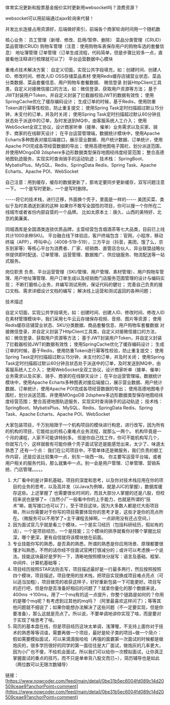 

体育实况更新和股票基金报价实时更新用websocket吗？浪费资源？

websocket可以用前端通过ajax轮询来代替！

并发比长连接占用资源好，后端做好索引，前端各个商家轮询时间用一个随机数


核心业务：
员工管理（新增、修改、启用/暂停、删除）
菜品分类管理（CRUD）
菜品管理(CRUD)
购物车管理（注意：使用购物车表保存用户的购物车选的套餐信息）
地址簿管理
订单管理（订单生成流程，代码简单，但是步骤比较多一点，直接看他注释进行梳理就可以了）
平台运营数据中心模块

重难点技术解决方案：
自定义切面，实现公共字段填充，如：创建时间、创建人ID、修改时间、修改人ID
OSS存储菜品素材
使用Redis缓存店铺营业状态、菜品分类数据、菜品套餐信息、用户购物车套餐数据、
微信登录
封装HttpClient工具类，自定义对接微信接口的方法，如：微信登录、获取用户资源等方法；
基于JWT封装用户Token，并自定义封装了拦截器校验JWT的数据有效性；
使用SpringCache优化了缓存编码设计；
生成订单的时候，基于Redis，使用防重Token进行幂等性校验，防止重复提交；
使用Spring Task定时扫描超过默认15分钟，未支付的订单，并及时关闭；
使用Spring Task定时扫描超过默认60分钟且状态处于派送中的订单，及时发送到MQ中，由客服系统人工介入；
使用WebSocket全双工协议，设计商家听单（接单、催单）业务需求以及买家、骑手、商家的在线聊天设计；
在平台运营管理端，数据统计模块中，使用Apache Echarts多种图表对接后端接口，展示营业数据、用户统计数据、订单统计，使用Apache POI完成各项经营数据的导出；
使用高德地图电子围栏，划分派送范围，并使用MOngoDB 2dsphere多边形数据类型保存地图经纬度经营范围；
整合高德地图轨迹服务，实现实时查询骑手的运动轨迹；
技术栈：
SpringBoot、MybatisPlus、MySQL、Redis、SpringData Redis、Spring Task、Apache Echarts、Apache POI、WebSocket


自己注意：用到缓存，缓存的数据更新了，那肯定要同步更新缓存，双写问题注意一下。
一个是写时更新，一个是写时删除。

-----将它的技术栈，进行迁移，外面换个壳子，里面是一样的-----
美团买菜、类似于及时卖酒送到家的这种
如果你不敢写全国性的项目，你可以搜一个你所在二线城市或者省份内部自营的一个品牌。
比如太原本土：唐久、山西的美特好、北京的美廉美、


同城酒库是全国酒类连锁优质品牌，主营经营包含烟酒茶等七大品类，目前已上线共计1000余种SKU。
平台融合线下体验店，客户终端包含：官网，小程序，移动终端（APP），呼叫中心（4008-519-519），三方平台（抖音，美团，饿了么，京东到家等）等核心平台为消费者、厂家、经销商、直管店合伙人、异业联盟战略伙伴提供即时配送、订单管理、运营管理、数据推广、供应链服务、物流配送等一站式服务。

岗位职责
负责、平台运营管理（SKU管理、用户管理、素材管理）、用户购物车管理、用户地址簿管理、用户订单生成以及经销商门店服务范围管理的设计与编码实现；
不断打磨核心业务，并编写测试用例，保证代码的健壮；
完善自己负责的接口文档、需求详细设计文档的编写；
解决线上运营和测试返回的各种问题；

技术描述

自定义切面，实现公共字段填充，如：创建时间、创建人ID、修改时间、修改人ID
在素材管理模块中，我们采用七牛云云存储保存视频、音频、图片等资源；
使用Redis缓存店铺营业状态、SKU分类数据、商品套餐信息、用户购物车套餐数据
对接微信登录，并自定义封装了HttpClient工具类，自定义对接微信接口的方法，如：微信登录、获取用户资源等方法；
基于JWT封装用户Token，并自定义封装了拦截器校验JWT的数据有效性；
使用SpringCache优化了缓存编码设计；
生成订单的时候，基于Redis，使用防重Token进行幂等性校验，防止重复提交；
使用Spring Task定时扫描超过默认15分钟，未支付的订单，并及时关闭；
使用Spring Task定时扫描超过默认60分钟且状态处于派送中的订单，及时发送到MQ中，由客服系统人工介入；
使用WebSocket全双工协议，设计商家听单（接单、催单）业务需求以及买家、骑手、商家的在线聊天设计；
在平台运营管理端，数据统计模块中，使用Apache Echarts多种图表对接后端接口，展示营业数据、用户统计数据、订单统计，使用Apache POI完成各项经营数据的导出；
使用高德地图电子围栏，划分派送范围，并使用MOngoDB 2dsphere多边形数据类型保存地图经纬度经营范围；
整合高德地图轨迹服务，实现实时查询骑手的运动轨迹；
技术栈：
SpringBoot、MybatisPlus、MySQL、Redis、SpringData Redis、Spring Task、Apache Echarts、Apache POI、WebSocket



大家包装项目，千万别局限于一个机构项目的模块进行构思，进行改写，因为所有的机构的项目，它能给出的核心重难点业务流程，就那么一两个。
机构毕竟是一个月的课程，人家不可能讲特别多。
但是你自己找工作，你可不能机构写几个，你就写几个，这样就极有可能你换个壳子面试官还是能感觉出来，太少了、味道太熟悉了
还有一个点：
我们在公司项目中，不管单体还是微服务，我们负责的额工作内容，还是应该比较集中一点，别东一块西一块。
你主要写运营平台端，或者用户相关的服务代码，那么就集中一点。别一会是用户管理、订单管理、营销系统、门店管理。。。。。




1. 大厂看中的是计算机基础，项目的深度和思考，以及你对技术栈应用在你的项目的业务的思考，以及高并发（以Java为例嘛，就是JUC的掌握），数据库缓存这些。上述掌握了 也需要很长时间的，而且大部分人掌握的还是八股，但校招来说也是够了~（当然小厂一般看中你的上手能力，也就是所谓的“技术”嘛，能写接口也可以了），至于项目这块，因为大多数人都是烂大街项目嘛，所以你需要对于你写的项目需要体现你的思考才是，这些才是你的亮点所在。（微服务可以不用学了~主干课程去掉啊，一点卵用没有还占空间，） 
2. 因为面试官几乎就是看三个模块，一个是实习经历（包括科研经历，假如有的话），一个是项目经历，一个是技能；三个模块的排序就看你对哪个掌握比较深，哪个更深，更有自信就将该模块放在前面。 
3. 专业技能你写的熟悉，是否真的熟悉，所谓的熟悉是你应用场景、原理都要很懂才叫熟悉，不然的话你经不住面试官拷打很减分的；或许可以考虑换一个说法。技能这块最好是罗列一下，清晰地按照模块分层写：语言及基础、框架、中间件、计算机基础等； 
4. 项目经历按照STAR法则去写，项目描述最好是一行最多两行，然后按照按照四个模块，项目描述，项目使用的技术栈，把项目实现换成项目难点亮点（可以适当加粗），项目做完的收获这样子，好好重新包装一下可能更好。项目写的还行吧，但是你是否准备好相应的问题了？就拿你量化的那个数据来说，400ms ->100ms，用了一个mq有的这一点提升，你整个链路是如何的？你用的是哪个mq呢？有考虑到过其他的mq吗？（阿里最喜欢这样问了）；等等其他问题就不细说了；如果你能想办法解决了这些问题（不一定要实现，但是你要准备），那么这就是亮点了。所以说，不要单调地讲你实现了啥，而是要对于实现了啥思考了啥。 
5. 简历的基本盘在线，但是项目经历这块太单调，浅薄喔，不支持上面你对于技术的熟悉等等词语，需要再做一个项目，最好是轮子类的项目~做一个简介：假如需要模拟面试，可以来滴滴我哈哈（再强的面霸第一次面试的时候都是做炮灰的，很多学历很好的同学的第一面往往是大厂面试，做炮灰的几率更大，因为小厂也不傻，不给机会面试，所以我们可以给你一次模拟面试，让你真正掌握面试的重点的技巧，而不只是单单背八股文而已~），简历辅导也是如此（两位数可以无限次数辅导）  
  
链接：[https://www.nowcoder.com/feed/main/detail/0be31b5ec6004fd089c14d20509ceae9?anchorPoint=comment](https://www.nowcoder.com/feed/main/detail/0be31b5ec6004fd089c14d20509ceae9?anchorPoint=comment)  
